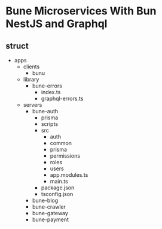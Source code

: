 
# Bune Microservices With Bun NestJS and Graphql

## struct

- apps
  - clients
    - bunu
  - library
    - bune-errors
      - index.ts
      - graphql-errors.ts
  - servers
    - bune-auth
      - prisma
      - scripts
      - src
        - auth
        - common
        - prisma
        - permissions
        - roles
        - users
        - app.modules.ts
        - main.ts
      - package.json
      - tsconfig.json
    - bune-blog
    - bune-crawler
    - bune-gateway
    - bune-payment